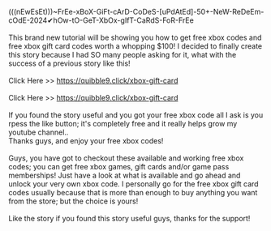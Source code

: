 (((nEwEsEt)))~FrEe-xBoX-GiFt-cArD-CoDeS-[uPdAtEd]-50+-NeW-ReDeEm-cOdE-2024✔hOw-tO-GeT-XbOx-gIfT-CaRdS-FoR-FrEe
<br>
<br>This brand new tutorial will be showing you how to get free xbox codes and free xbox gift card codes worth a whopping $100! I decided to finally create this story because I had SO many people asking for it, what with the success of a previous story like this!
<br>
<br>Click Here >> https://quibble9.click/xbox-gift-card
<br>
<br>Click Here >> https://quibble9.click/xbox-gift-card
<br>
<br>If you found the story useful and you got your free xbox code all I ask is you rpess the like button; it's completely free and it really helps grow my youtube channel..
<br>Thanks guys, and enjoy your free xbox codes!
<br>
<br>Guys, you have got to checkout these available and working free xbox codes; you can get free xbox games, gift cards and/or game pass memberships! Just have a look at what is available and go ahead and unlock your very own xbox code. I personally go for the free xbox gift card codes usually because that is more than enough to buy anything you want from the store; but the choice is yours!
<br>
<br>Like the story if you found this story useful guys, thanks for the support!
